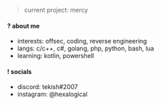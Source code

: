> current project: mercy

#### ? about me
- interests: offsec, coding, reverse engineering
- langs: c/c++, c#, golang, php, python, bash, lua
- learning: kotlin, powershell

#### ! socials
- discord: tekish#2007
- instagram: @hexalogical
